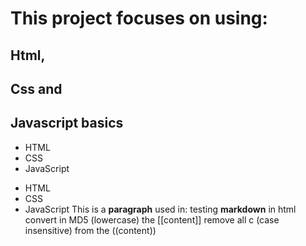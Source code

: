 # This project focuses on using:
## Html, 
## Css and 
## Javascript basics
- HTML
- CSS
- JavaScript
* HTML
* CSS
* JavaScript
This is a **paragraph** used in:
testing __markdown__ in html
convert in MD5 (lowercase) the [[content]]
remove all c (case insensitive) from the ((content))